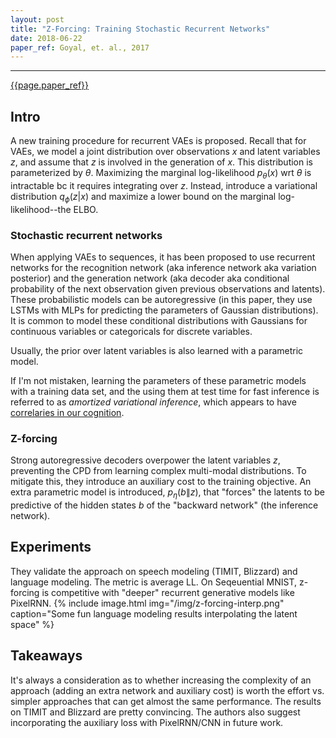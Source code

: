 ```yaml
---
layout: post
title: "Z-Forcing: Training Stochastic Recurrent Networks"
date: 2018-06-22
paper_ref: Goyal, et. al., 2017
---
```


<script type="text/x-mathjax-config">
MathJax.Hub.Config({
  TeX: { equationNumbers: { autoNumber: "AMS" } },
  tex2jax: {inlineMath: [['$','$'], ['\\(','\\)']]}
});
</script>

<script type="text/javascript" async
  src="https://cdn.mathjax.org/mathjax/latest/MathJax.js?config=TeX-MML-AM_CHTML">
</script> 
---

[{{page.paper_ref}}](http://papers.nips.cc/paper/7248-z-forcing-training-stochastic-recurrent-networks)

## Intro

A new training procedure for recurrent VAEs is proposed. Recall that for VAEs, we model a joint distribution over observations $x$ and latent variables $z$, and assume that $z$ is involved in the generation of $x$. This distribution is parameterized by $\theta$. Maximizing the marginal log-likelihood $p_{\theta}(x)$ wrt $\theta$ is intractable bc it requires integrating over $z$. Instead, introduce a variational distribution $q_{\phi}(z|x)$ and maximize a lower bound on the marginal log-likelihood--the ELBO.

### Stochastic recurrent networks

When applying VAEs to sequences, it has been proposed to use recurrent networks for the recognition network (aka inference network aka variation posterior) and the generation network (aka decoder aka conditional probability of the next observation given previous observations and latents). These probabilistic models can be autoregressive (in this paper, they use LSTMs with MLPs for predicting the parameters of Gaussian distributions). It is common to model these conditional distributions with Gaussians for continuous variables or categoricals for discrete variables. 

Usually, the prior over latent variables is also learned with a parametric model. 

If I'm not mistaken, learning the parameters of these parametric models with a training data set, and the using them at test time for fast inference is referred to as *amortized variational inference*, which appears to have [correlaries in our cognition](http://gershmanlab.webfactional.com/pubs/GershmanGoodman14.pdf). 

### Z-forcing 

Strong autoregressive decoders overpower the latent variables $z$, preventing the CPD from learning complex multi-modal distributions. To mitigate this, they introduce an auxiliary cost to the training objective. An extra parametric model is introduced, $p_{\eta}(b \| z)$, that "forces" the latents to be predictive of the hidden states $b$ of the "backward network" (the inference network).

## Experiments

They validate the approach on speech modeling (TIMIT, Blizzard) and language modeling. The metric is average LL. On Seqeuential MNIST, z-forcing is competitive with "deeper" recurrent generative models like PixelRNN. 
{%
    include image.html
    img="/img/z-forcing-interp.png"
    caption="Some fun language modeling results interpolating the latent space"
%}

## Takeaways

It's always a consideration as to whether increasing the complexity of an approach (adding an extra network and auxiliary cost) is worth the effort vs. simpler approaches that can get almost the same performance. The results on TIMIT and Blizzard are pretty convincing. The authors also suggest incorporating the auxiliary loss with PixelRNN/CNN in future work.

